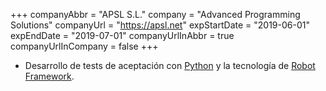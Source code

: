 +++
companyAbbr = "APSL S.L."
company = "Advanced Programming Solutions"
companyUrl = "https://apsl.net"
expStartDate = "2019-06-01"
expEndDate = "2019-07-01"
companyUrlInAbbr = true
companyUrlInCompany = false
+++
* Desarrollo de tests de aceptación con [Python](https://python.org) y la tecnología de [Robot Framework](https://robotframework.org/).